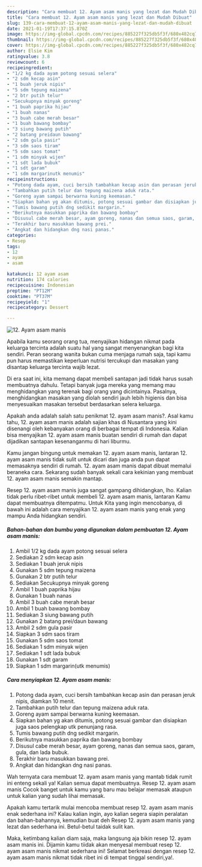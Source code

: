 ```yaml
---
description: "Cara membuat 12. Ayam asam manis yang lezat dan Mudah Dibuat"
title: "Cara membuat 12. Ayam asam manis yang lezat dan Mudah Dibuat"
slug: 139-cara-membuat-12-ayam-asam-manis-yang-lezat-dan-mudah-dibuat
date: 2021-01-19T17:37:15.870Z
image: https://img-global.cpcdn.com/recipes/885227f325db5f3f/680x482cq70/12-ayam-asam-manis-foto-resep-utama.jpg
thumbnail: https://img-global.cpcdn.com/recipes/885227f325db5f3f/680x482cq70/12-ayam-asam-manis-foto-resep-utama.jpg
cover: https://img-global.cpcdn.com/recipes/885227f325db5f3f/680x482cq70/12-ayam-asam-manis-foto-resep-utama.jpg
author: Elsie Kim
ratingvalue: 3.8
reviewcount: 6
recipeingredient:
- "1/2 kg dada ayam potong sesuai selera"
- "2 sdm kecap asin"
- "1 buah jeruk nipis"
- "5 sdm tepung maizena"
- "2 btr putih telur"
- "Secukupnya minyak goreng"
- "1 buah paprika hijau"
- "1 buah nanas"
- "3 buah cabe merah besar"
- "1 buah bawang bombay"
- "3 siung bawang putih"
- "2 batang preidaun bawang"
- "2 sdm gula pasir"
- "3 sdm saos tiram"
- "5 sdm saos tomat"
- "1 sdm minyak wijen"
- "1 sdt lada bubuk"
- "1 sdt garam"
- "1 sdm margarinutk menumis"
recipeinstructions:
- "Potong dada ayam, cuci bersih tambahkan kecap asin dan perasan jeruk nipis, diamkan 10 menit."
- "Tambahkan putih telur dan tepung maizena aduk rata."
- "Goreng ayam sampai berwarna kuning keemasan."
- "Siapkan bahan yg akan ditumis, potong sesuai gambar dan disiapkan juga saos pelengkap utk penunjang rasa."
- "Tumis bawang putih dng sedikit margarin."
- "Berikutnya masukkan paprika dan bawang bombay"
- "Disusul cabe merah besar, ayam goreng, nanas dan semua saos, garam, gula, dan lada bubuk."
- "Terakhir baru masukkan bawang prei."
- "Angkat dan hidangkan dng nasi panas."
categories:
- Resep
tags:
- 12
- ayam
- asam

katakunci: 12 ayam asam 
nutrition: 174 calories
recipecuisine: Indonesian
preptime: "PT12M"
cooktime: "PT37M"
recipeyield: "1"
recipecategory: Dessert

---
```



![12. Ayam asam manis](https://img-global.cpcdn.com/recipes/885227f325db5f3f/680x482cq70/12-ayam-asam-manis-foto-resep-utama.jpg)

Apabila kamu seorang orang tua, menyajikan hidangan nikmat pada keluarga tercinta adalah suatu hal yang sangat menyenangkan bagi kita sendiri. Peran seorang  wanita bukan cuma menjaga rumah saja, tapi kamu pun harus memastikan keperluan nutrisi tercukupi dan masakan yang disantap keluarga tercinta wajib lezat.

Di era  saat ini, kita memang dapat membeli santapan jadi tidak harus susah membuatnya dahulu. Tetapi banyak juga mereka yang memang mau menghidangkan yang terenak bagi orang yang dicintainya. Pasalnya, menghidangkan masakan yang diolah sendiri jauh lebih higienis dan bisa menyesuaikan masakan tersebut berdasarkan selera keluarga. 



Apakah anda adalah salah satu penikmat 12. ayam asam manis?. Asal kamu tahu, 12. ayam asam manis adalah sajian khas di Nusantara yang kini disenangi oleh kebanyakan orang di berbagai tempat di Indonesia. Kalian bisa menyajikan 12. ayam asam manis buatan sendiri di rumah dan dapat dijadikan santapan kesenanganmu di hari liburmu.

Kamu jangan bingung untuk memakan 12. ayam asam manis, lantaran 12. ayam asam manis tidak sulit untuk dicari dan juga anda pun dapat memasaknya sendiri di rumah. 12. ayam asam manis dapat dibuat memalui beraneka cara. Sekarang sudah banyak sekali cara kekinian yang membuat 12. ayam asam manis semakin mantap.

Resep 12. ayam asam manis juga sangat gampang dihidangkan, lho. Kalian tidak perlu ribet-ribet untuk membeli 12. ayam asam manis, lantaran Kamu dapat membuatnya ditempatmu. Untuk Kita yang ingin mencobanya, di bawah ini adalah cara menyajikan 12. ayam asam manis yang enak yang mampu Anda hidangkan sendiri.

<!--inarticleads1-->

##### Bahan-bahan dan bumbu yang digunakan dalam pembuatan 12. Ayam asam manis:

1. Ambil 1/2 kg dada ayam potong sesuai selera
1. Sediakan 2 sdm kecap asin
1. Sediakan 1 buah jeruk nipis
1. Gunakan 5 sdm tepung maizena
1. Gunakan 2 btr putih telur
1. Sediakan Secukupnya minyak goreng
1. Ambil 1 buah paprika hijau
1. Gunakan 1 buah nanas
1. Ambil 3 buah cabe merah besar
1. Ambil 1 buah bawang bombay
1. Sediakan 3 siung bawang putih
1. Gunakan 2 batang prei/daun bawang
1. Ambil 2 sdm gula pasir
1. Siapkan 3 sdm saos tiram
1. Gunakan 5 sdm saos tomat
1. Sediakan 1 sdm minyak wijen
1. Sediakan 1 sdt lada bubuk
1. Gunakan 1 sdt garam
1. Siapkan 1 sdm margarin(utk menumis)




<!--inarticleads2-->

##### Cara menyiapkan 12. Ayam asam manis:

1. Potong dada ayam, cuci bersih tambahkan kecap asin dan perasan jeruk nipis, diamkan 10 menit.
1. Tambahkan putih telur dan tepung maizena aduk rata.
1. Goreng ayam sampai berwarna kuning keemasan.
1. Siapkan bahan yg akan ditumis, potong sesuai gambar dan disiapkan juga saos pelengkap utk penunjang rasa.
1. Tumis bawang putih dng sedikit margarin.
1. Berikutnya masukkan paprika dan bawang bombay
1. Disusul cabe merah besar, ayam goreng, nanas dan semua saos, garam, gula, dan lada bubuk.
1. Terakhir baru masukkan bawang prei.
1. Angkat dan hidangkan dng nasi panas.




Wah ternyata cara membuat 12. ayam asam manis yang mantab tidak rumit ini enteng sekali ya! Kalian semua dapat membuatnya. Resep 12. ayam asam manis Cocok banget untuk kamu yang baru mau belajar memasak ataupun untuk kalian yang sudah lihai memasak.

Apakah kamu tertarik mulai mencoba membuat resep 12. ayam asam manis enak sederhana ini? Kalau kalian ingin, ayo kalian segera siapin peralatan dan bahan-bahannya, kemudian buat deh Resep 12. ayam asam manis yang lezat dan sederhana ini. Betul-betul taidak sulit kan. 

Maka, ketimbang kalian diam saja, maka langsung aja bikin resep 12. ayam asam manis ini. Dijamin kamu tiidak akan menyesal membuat resep 12. ayam asam manis nikmat sederhana ini! Selamat berkreasi dengan resep 12. ayam asam manis nikmat tidak ribet ini di tempat tinggal sendiri,ya!.

